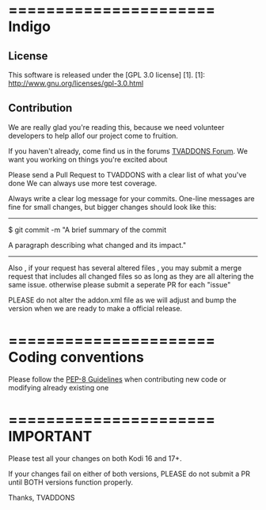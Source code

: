======================
Indigo
======================

License
-------
This software is released under the [GPL 3.0 license] [1].
[1]: http://www.gnu.org/licenses/gpl-3.0.html

Contribution
------------


We are really glad you're reading this, because we need volunteer developers to help allof our project come to fruition.

If you haven't already, come find us in the forums [TVADDONS Forum](https://www.tvaddons.co/forums). We want you working on things you're excited about

Please send a  Pull Request to TVADDONS with a clear list of what you've done  We can always use more test coverage. 

Always write a clear log message for your commits. One-line messages are fine for small changes, but bigger changes should look like this:
____________________________________________________
$ git commit -m "A brief summary of the commit


A paragraph describing what changed and its impact."
____________________________________________________
Also , if your request has several altered files , you may submit a merge request that includes all changed files so as long as they are all altering the same issue.
otherwise please submit a seperate PR for each "issue"

PLEASE do not alter the addon.xml file as we will adjust and bump the version when we are ready to make a official release.


======================
Coding conventions
======================


Please follow the [PEP-8 Guidelines](https://www.python.org/dev/peps/pep-0008) when contributing new code or modifying
already existing one


======================
IMPORTANT
======================

Please test all your changes on both Kodi 16 and 17+. 

If your changes fail on either of both versions, PLEASE do not submit a PR until BOTH versions function properly.


Thanks, TVADDONS